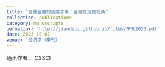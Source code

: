 ```yaml
---
title: "普惠金融的适度水平：金融稳定的视角"
collection: publications
category: manuscripts
permalink: 'http://jiandabi.github.io/files/季刊2023.pdf'
date: 2023-10-01
venue: '经济学（季刊）'
---
```


通讯作者， CSSCI 
